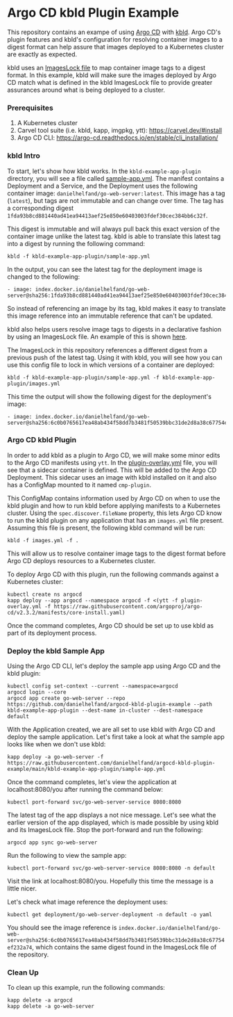 # Argo CD kbld Plugin Example

This repository contains an exampe of using [Argo CD](https://argo-cd.readthedocs.io/en/stable/) with [kbld](https://carvel.dev/kbld/). 
Argo CD's plugin features and kbld's configuration for resolving container images to a digest format can help assure that images deployed 
to a Kubernetes cluster are exactly as expected. 

kbld uses an [ImagesLock file](https://carvel.dev/kbld/docs/v0.32.0/resolving/#generating-resolution-imgpkg-lock-output) to map container 
image tags to a digest format. In this example, kbld will make sure the images deployed by Argo CD match what is defined in the kbld ImagesLock 
file to provide greater assurances around what is being deployed to a cluster.

### Prerequisites

1. A Kubernetes cluster 
2. Carvel tool suite (i.e. kbld, kapp, imgpkg, ytt): https://carvel.dev/#install
3. Argo CD CLI: https://argo-cd.readthedocs.io/en/stable/cli_installation/

### kbld Intro

To start, let's show how kbld works. In the `kbld-example-app-plugin` directory, you will see a file called [sample-app.yml](kbld-example-app-plugin/sample-app.yml). 
The manifest contains a Deployment and a Service, and the Deployment uses the following container image: `danielhelfand/go-web-server:latest`. 
This image has a tag (`latest`), but tags are not immutable and can change over time. The tag has a corresponding digest `1fda93b8cd881440ad41ea94413aef25e850e60403003fdef30cec384bb6c32f`. 

This digest is immutable and will always pull back this exact version of the container image unlike the latest tag. kbld is able to translate this 
latest tag into a digest by running the following command:

```
kbld -f kbld-example-app-plugin/sample-app.yml
```

In the output, you can see the latest tag for the deployment image is changed to the following:

```
- image: index.docker.io/danielhelfand/go-web-server@sha256:1fda93b8cd881440ad41ea94413aef25e850e60403003fdef30cec384bb6c32f
```

So instead of referencing an image by its tag, kbld makes it easy to translate this image reference into an immutable reference that can't be updated.

kbld also helps users resolve image tags to digests in a declarative fashion by using an ImagesLock file. An example of this is shown [here](kbld-example-app-plugin/images.yml).

The ImagesLock in this repository references a different digest from a previous push of the latest tag. Using it with kbld, you will see how you can use this 
config file to lock in which versions of a container are deployed:

```
kbld -f kbld-example-app-plugin/sample-app.yml -f kbld-example-app-plugin/images.yml
```

This time the output will show the following digest for the deployment's image:

```
- image: index.docker.io/danielhelfand/go-web-server@sha256:6c0b0765617ea48ab434f58dd7b3481f50539bbc31de2d8a38c67754ef232a74
```

### Argo CD kbld Plugin

In order to add kbld as a plugin to Argo CD, we will make some minor edits to the Argo CD manifests using `ytt`. In the [plugin-overlay.yml](plugin-overlay.yml) 
file, you will see that a sidecar container is defined. This will be added to the Argo CD Deployment. This sidecar uses an image with kbld installed on it and 
also has a ConfigMap mounted to it named `cmp-plugin`. 

This ConfigMap contains information used by Argo CD on when to use the kbld plugin and how to run kbld before applying manifests to a Kubernetes cluster. Using 
the `spec.discover.fileName` property, this lets Argo CD know to run the kbld plugin on any application that has an `images.yml` file present. Assuming this 
file is present, the following kbld command will be run:

```
kbld -f images.yml -f .
```

This will allow us to resolve container image tags to the digest format before Argo CD deploys resources to a Kubernetes cluster.

To deploy Argo CD with this plugin, run the following commands against a Kubernetes cluster:

```
kubectl create ns argocd
kapp deploy --app argocd --namespace argocd -f <(ytt -f plugin-overlay.yml -f https://raw.githubusercontent.com/argoproj/argo-cd/v2.3.2/manifests/core-install.yaml)
```

Once the command completes, Argo CD should be set up to use kbld as part of its deployment process.

### Deploy the kbld Sample App

Using the Argo CD CLI, let's deploy the sample app using Argo CD and the kbld plugin:

```
kubectl config set-context --current --namespace=argocd
argocd login --core
argocd app create go-web-server --repo https://github.com/danielhelfand/argocd-kbld-plugin-example --path kbld-example-app-plugin --dest-name in-cluster --dest-namespace default
```

With the Application created, we are all set to use kbld with Argo CD and deploy the sample application. Let's first take a look at what the sample app looks like when we 
don't use kbld:

```
kapp deploy -a go-web-server -f https://raw.githubusercontent.com/danielhelfand/argocd-kbld-plugin-example/main/kbld-example-app-plugin/sample-app.yml
```

Once the command completes, let's view the application at localhost:8080/you after running the command below:

```
kubectl port-forward svc/go-web-server-service 8080:8080
```

The latest tag of the app displays a not nice message. Let's see what the earlier version of the app displayed, which is made possible by using kbld and its ImagesLock file.
Stop the port-forward and run the following:

```
argocd app sync go-web-server
```

Run the following to view the sample app:

```
kubectl port-forward svc/go-web-server-service 8080:8080 -n default
```

Visit the link at localhost:8080/you. Hopefully this time the message is a little nicer. 

Let's check what image reference the deployment uses:

```
kubectl get deployment/go-web-server-deployment -n default -o yaml
```

You should see the image reference is `index.docker.io/danielhelfand/go-web-server@sha256:6c0b0765617ea48ab434f58dd7b3481f50539bbc31de2d8a38c67754ef232a74`, which contains 
the same digest found in the ImagesLock file of the repository.

### Clean Up

To clean up this example, run the following commands:

```
kapp delete -a argocd
kapp delete -a go-web-server
```